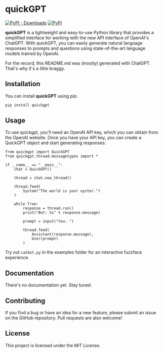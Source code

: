 # quickGPT

[![PyPI - Downloads](https://img.shields.io/pypi/dm/quickgpt?style=for-the-badge)](https://pypi.org/project/quickgpt/)
[![PyPI](https://img.shields.io/pypi/v/quickgpt?style=for-the-badge)](https://pypi.org/project/quickgpt/)

**quickGPT** is a lightweight and easy-to-use Python library that provides a simplified interface for working with the new API interface of OpenAI's ChatGPT. With quickGPT, you can easily generate natural language responses to prompts and questions using state-of-the-art language models trained by OpenAI.

For the record, this README.md was (mostly) generated with ChatGPT. That's why it's a little braggy.

## Installation

You can install **quickGPT** using pip:

```sh
pip install quickgpt
```

## Usage
To use quickgpt, you'll need an OpenAI API key, which you can obtain from the OpenAI website. Once you have your API key, you can create a QuickGPT object and start generating responses:

```
from quickgpt import QuickGPT
from quickgpt.thread.messagetypes import *

if __name__ == "__main__":
    chat = QuickGPT()

    thread = chat.new_thread()

    thread.feed(
        System("The world is your oyster.")
    )

    while True:
        response = thread.run()
        print("Bot: %s" % response.message)

        prompt = input("You: ")

        thread.feed(
            Assistant(response.message),
            User(prompt)
        )
```

Try out `catbot.py` in the examples folder for an interactive fuzzface experience.

## Documentation
There's no documentation yet. Stay tuned.

## Contributing
If you find a bug or have an idea for a new feature, please submit an issue on the GitHub repository. Pull requests are also welcome!

## License
This project is licensed under the MIT License.
